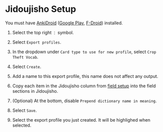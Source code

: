 # Jidoujisho Setup

You must have [AnkiDroid](https://github.com/ankidroid/Anki-Android/releases/latest) ([Google Play](https://play.google.com/store/apps/details?id=com.ichi2.anki), [F-Droid](https://f-droid.org/packages/com.ichi2.anki/)) installed.

1. Select the top right `⋮` symbol.

2. Select `Export profiles`.

3. In the dropdown under `Card type to use for new profile`, select `Crop Theft Vocab`.

4. Select `Create`.

5. Add a name to this export profile, this name does not affect any output.

6. Copy each item in the Jidoujisho column from [field setup](../../README.md#field-setup) into the field sections in Jidoujisho.

7. (Optional) At the bottom, disable `Prepend dictionary name in meaning`.

8. Select `Save`.

9. Select the export profile you just created. It will be highlighed when selected.
